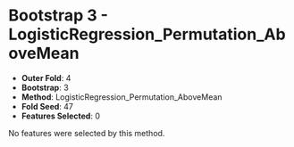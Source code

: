 # Bootstrap 3 - LogisticRegression_Permutation_AboveMean

- **Outer Fold**: 4
- **Bootstrap**: 3
- **Method**: LogisticRegression_Permutation_AboveMean
- **Fold Seed**: 47
- **Features Selected**: 0

No features were selected by this method.
